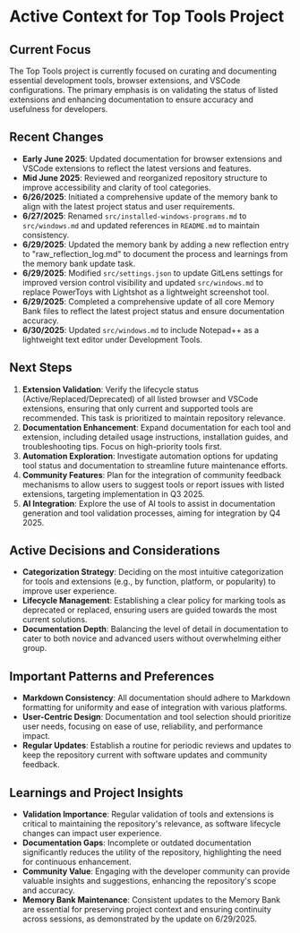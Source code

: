 # Active Context for Top Tools Project

## Current Focus

The Top Tools project is currently focused on curating and documenting essential development tools, browser extensions,
and VSCode configurations. The primary emphasis is on validating the status of listed extensions and enhancing
documentation to ensure accuracy and usefulness for developers.

## Recent Changes

- **Early June 2025**: Updated documentation for browser extensions and VSCode extensions to reflect the latest versions
  and features.
- **Mid June 2025**: Reviewed and reorganized repository structure to improve accessibility and clarity of tool
  categories.
- **6/26/2025**: Initiated a comprehensive update of the memory bank to align with the latest project status and user
  requirements.
- **6/27/2025**: Renamed `src/installed-windows-programs.md` to `src/windows.md` and updated references in `README.md`
  to maintain consistency.
- **6/29/2025**: Updated the memory bank by adding a new reflection entry to "raw_reflection_log.md" to document the
  process and learnings from the memory bank update task.
- **6/29/2025**: Modified `src/settings.json` to update GitLens settings for improved version control visibility and
  updated `src/windows.md` to replace PowerToys with Lightshot as a lightweight screenshot tool.
- **6/29/2025**: Completed a comprehensive update of all core Memory Bank files to reflect the latest project status and
  ensure documentation accuracy.
- **6/30/2025**: Updated `src/windows.md` to include Notepad++ as a lightweight text editor under Development Tools.

## Next Steps

1. **Extension Validation**: Verify the lifecycle status (Active/Replaced/Deprecated) of all listed browser and VSCode
   extensions, ensuring that only current and supported tools are recommended. This task is prioritized to maintain
   repository relevance.
2. **Documentation Enhancement**: Expand documentation for each tool and extension, including detailed usage
   instructions, installation guides, and troubleshooting tips. Focus on high-priority tools first.
3. **Automation Exploration**: Investigate automation options for updating tool status and documentation to streamline
   future maintenance efforts.
4. **Community Features**: Plan for the integration of community feedback mechanisms to allow users to suggest tools or
   report issues with listed extensions, targeting implementation in Q3 2025.
5. **AI Integration**: Explore the use of AI tools to assist in documentation generation and tool validation processes,
   aiming for integration by Q4 2025.

## Active Decisions and Considerations

- **Categorization Strategy**: Deciding on the most intuitive categorization for tools and extensions (e.g., by
  function, platform, or popularity) to improve user experience.
- **Lifecycle Management**: Establishing a clear policy for marking tools as deprecated or replaced, ensuring users are
  guided towards the most current solutions.
- **Documentation Depth**: Balancing the level of detail in documentation to cater to both novice and advanced users
  without overwhelming either group.

## Important Patterns and Preferences

- **Markdown Consistency**: All documentation should adhere to Markdown formatting for uniformity and ease of
  integration with various platforms.
- **User-Centric Design**: Documentation and tool selection should prioritize user needs, focusing on ease of use,
  reliability, and performance impact.
- **Regular Updates**: Establish a routine for periodic reviews and updates to keep the repository current with software
  updates and community feedback.

## Learnings and Project Insights

- **Validation Importance**: Regular validation of tools and extensions is critical to maintaining the repository's
  relevance, as software lifecycle changes can impact user experience.
- **Documentation Gaps**: Incomplete or outdated documentation significantly reduces the utility of the repository,
  highlighting the need for continuous enhancement.
- **Community Value**: Engaging with the developer community can provide valuable insights and suggestions, enhancing
  the repository's scope and accuracy.
- **Memory Bank Maintenance**: Consistent updates to the Memory Bank are essential for preserving project context and
  ensuring continuity across sessions, as demonstrated by the update on 6/29/2025.

